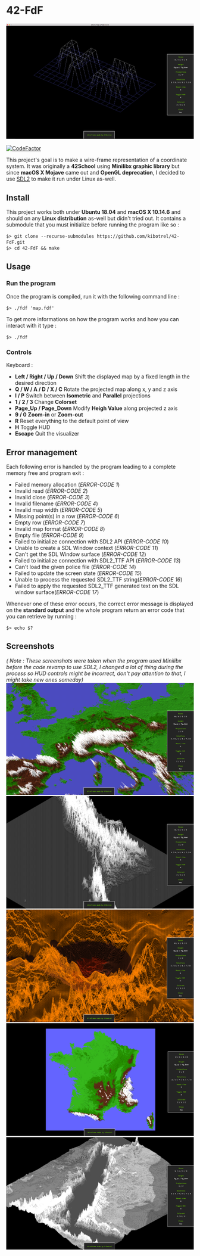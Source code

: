 # 42-FdF

![42](/screenshots/42.png)

[![CodeFactor](https://www.codefactor.io/repository/github/kibotrel/42-fdf/badge)](https://www.codefactor.io/repository/github/kibotrel/42-fdf)

This project's goal is to make a wire-frame representation of a coordinate system. It was originally a **42School** using **Minilibx graphic library** but since **macOS X Mojave** came out and **OpenGL deprecation**, I decided to use [SDL2](https://www.libsdl.org/) to make it run under Linux as-well.

## Install

This project works both under **Ubuntu 18.04** and **macOS X 10.14.6** and should on any **Linux distribution** as-well but didn't tried out. It contains a submodule that you must initialize before running the program like so :

```shell
$> git clone --recurse-submodules https://github.com/kibotrel/42-FdF.git
$> cd 42-FdF && make
```

## Usage
### Run the program

Once the program is compiled, run it with the following command line :
```shell
$> ./fdf 'map.fdf'
```
To get more informations on how the program works and how you can interact with it type :
```shell
$> ./fdf
```

### Controls

Keyboard :
* **Left / Right / Up / Down** Shift the displayed map by a fixed length in the desired direction
* **Q / W / A / D / X / C** Rotate the projected map along x, y and z axis
* **I / P** Switch between **Isometric** and **Parallel** projections
* **1 / 2 / 3** Change **Colorset**
* **Page_Up / Page_Down** Modify **Heigh Value** along projected z axis
* **9 / 0** **Zoom-in** or **Zoom-out**
* **R** Reset everything to the default point of view
* **H** Toggle HUD
* **Escape** Quit the visualizer

## Error management

Each following error is handled by the program leading to a complete memory free and program exit :
* Failed memory allocation (*ERROR-CODE 1*)
* Invalid read (*ERROR-CODE 2*)
* Invalid close (*ERROR-CODE 3*)
* Invalid filename (*ERROR-CODE 4*)
* Invalid map width (*ERROR-CODE 5*)
* Missing point(s) in a row (*ERROR-CODE 6*)
* Empty row (*ERROR-CODE 7*)
* Invalid map format (*ERROR-CODE 8*)
* Empty file (*ERROR-CODE 9*)
* Failed to initialize connection with SDL2 API (*ERROR-CODE 10*)
* Unable to create a SDL Window context (*ERROR-CODE 11*)
* Can't get the SDL Window surface (*ERROR-CODE 12*)
* Failed to initialize connection with SDL2_TTF API (*ERROR-CODE 13*)
* Can't load the given police file (*ERROR-CODE 14*)
* Failed to update the screen state (*ERROR-CODE 15*)
* Unable to process the requested SDL2_TTF string(*ERROR-CODE 16*)
* Failed to apply the requested SDL2_TTF generated text on the SDL window surface(*ERROR-CODE 17*)

Whenever one of these error occurs, the correct error message is displayed on the **standard output** and the whole program return an error code that you can retrieve by running :
```shell
$> echo $?
```

## Screenshots
*( Note : These screenshots were taken when the program used Minilibx before the code revamp to use SDL2, I changed a lot of thing during the process so HUD controls might be incorrect, don't pay attention to that, I might take new ones someday)*
![Europe](/screenshots/Europe.png)
![Andes](/screenshots/Andes.png)
![Venus](/screenshots/Venus.png)
![France](/screenshots/France.png)
![Red_Sea](/screenshots/Red_Sea.png)
